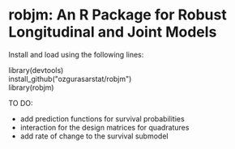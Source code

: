 # robjm: An R Package for Robust Longitudinal and Joint Models

Install and load using the following lines:

library(devtools)  
install_github("ozgurasarstat/robjm")  
library(robjm)  

TO DO: 

- add prediction functions for survival probabilities
- interaction for the design matrices for quadratures
- add rate of change to the survival submodel
